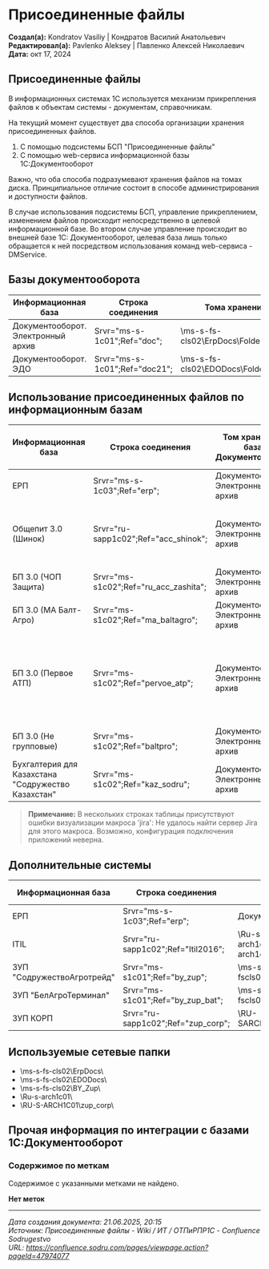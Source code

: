 # Присоединенные файлы

**Создал(а):** Kondratov Vasiliy | Кондратов Василий Анатольевич  
**Редактировал(а):** Pavlenko Aleksey | Павленко Алексей Николаевич  
**Дата:** окт 17, 2024

## Присоединенные файлы

В информационных системах 1С используется механизм прикрепления файлов к объектам системы - документам, справочникам.

На текущий момент существует два способа организации хранения присоединенных файлов.

1. С помощью подсистемы БСП "Присоединенные файлы"
2. С помощью web-сервиса информационной базы 1С:Документооборот

Важно, что оба способа подразумевают хранения файлов на томах диска. Принципиальное отличие состоит в способе администрирования и доступности файлов.

В случае использования подсистемы БСП, управление прикреплением, изменением файлов происходит непосредственно в целевой информационной базе. Во втором случае управление происходит во внешней базе 1С: Документооборот, целевая база лишь только обращается к ней посредством использования команд web-сервиса - DMService.

## Базы документооборота

| Информационная база | Строка соединения | Тома хранения |
|---------------------|-------------------|---------------|
| Документооборот. Электронный архив | Srvr="ms-s-1c01";Ref="doc"; | \\ms-s-fs-cls02\ErpDocs\Folder2019\ |
| Документооборот. ЭДО | Srvr="ms-s-1c01";Ref="doc21"; | \\ms-s-fs-cls02\EDODocs\Folder2019\ |

## Использование присоединенных файлов по информационным базам

| Информационная база | Строка соединения | Том хранения/ база Документооборот | Корневая папка (только для интеграции с Документооборот) | Исходная задача |
|---------------------|-------------------|-----------------------------------|--------------------------------------------------------|-----------------|
| ЕРП | Srvr="ms-s-1c03";Ref="erp"; | Документооборот. Электронный архив | | |
| Общепит 3.0 (Шинок) | Srvr="ru-sapp1c02";Ref="acc_shinok"; | Документооборот. Электронный архив | Сканированные документы по МЭЗ-3 | ![Ошибка визуализации макроса 'jira'](error-jira-macro.png) Не удалось найти сервер Jira для этого макроса. Возможно, конфигурация подключения приложений неверна. |
| БП 3.0 (ЧОП Защита) | Srvr="ms-s1c02";Ref="ru_acc_zashita"; | Документооборот. Электронный архив | Сканированные документы по МЭЗ-3 | |
| БП 3.0 (МА Балт-Агро) | Srvr="ms-s1c02";Ref="ma_baltagro"; | Документооборот. Электронный архив | Сканированные документы по МЭЗ-3 | |
| БП 3.0 (Первое АТП) | Srvr="ms-s1c02";Ref="pervoe_atp"; | Документооборот. Электронный архив | Сканированные документы по МЭЗ-3 | с 23.11.2022 прикрепленные файлы хранятся в базе через подсистему Работа с файлами. Используется том на диске \\ru-s-fscls01\ErpDocs\ru_acc_ezk_docs\ ACC30-786 - Аутентификация для просмотра подробных данных проблемы |
| БП 3.0 (Не групповые) | Srvr="ms-s1c02";Ref="baltpro"; | Документооборот. Электронный архив | Сканированные документы по МЭЗ-3 | c 26.03.2020 прикрепленные файлы хранятся непосредственно в базе |
| Бухгалтерия для Казахстана "Содружество Казахстан" | Srvr="ms-s1c02";Ref="kaz_sodru"; | Документооборот. Электронный архив | | Не удалось найти сервер Jira для этого макроса. Возможно, конфигурация подключения приложений неверна. |

> **Примечание:** В нескольких строках таблицы присутствуют ошибки визуализации макроса 'jira': Не удалось найти сервер Jira для этого макроса. Возможно, конфигурация подключения приложений неверна.

## Дополнительные системы

| Информационная база | Строка соединения | Том хранения/ база Документооборот | Корневая папка | Исходная задача |
|---------------------|-------------------|-----------------------------------|----------------|-----------------|
| ЕРП | Srvr="ms-s-1c03";Ref="erp"; | Документооборот. ЭДО | | |
| ITIL | Srvr="ru-sapp1c02";Ref="Itil2016"; | \\Ru-s-arch1c01\2018\ \\Ru-s-arch1c01\2019\ \\Ru-s-arch1c01\2019\ | - | |
| ЗУП "СодружествоАгротрейд" | Srvr="ms-s1c01";Ref="by_zup"; | \\ms-s-fscls02\BY_Zup\by_zup\2019\ | | |
| ЗУП "БелАгроТерминал" | Srvr="ms-s1c01";Ref="by_zup_bat"; | \\ms-s-fscls02\BY_Zup\by_zup_bat\2019\ | | |
| ЗУП КОРП | Srvr="ru-sapp1c02";Ref="zup_corp"; | \\RU-SARCH1C01\zup_corp\2019\ | | |

## Используемые сетевые папки

- \\ms-s-fs-cls02\ErpDocs\
- \\ms-s-fs-cls02\EDODocs\
- \\ms-s-fs-cls02\BY_Zup\
- \\Ru-s-arch1c01\
- \\RU-S-ARCH1C01\zup_corp\

## Прочая информация по интеграции с базами 1С:Документооборот

### Содержимое по меткам

Содержимое с указанными метками не найдено.

**Нет меток**

---

*Дата создания документа: 21.06.2025, 20:15*  
*Источник: Присоединенные файлы - Wiki / ИТ / ОТПиРПР1С - Confluence Sodrugestvo*  
*URL: https://confluence.sodru.com/pages/viewpage.action?pageId=47974077*